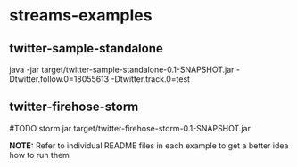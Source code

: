 streams-examples
================

twitter-sample-standalone
-------------------------

java -jar target/twitter-sample-standalone-0.1-SNAPSHOT.jar -Dtwitter.follow.0=18055613 -Dtwitter.track.0=test

twitter-firehose-storm
----------------------

#TODO
storm jar target/twitter-firehose-storm-0.1-SNAPSHOT.jar

**NOTE:** Refer to individual README files in each example to get a better idea how to run them